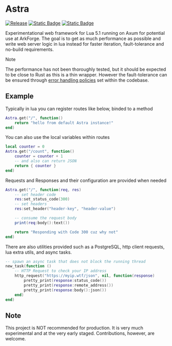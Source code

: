 # Astra

[![Release](https://github.com/ArkForgeLabs/Astra/actions/workflows/release.yml/badge.svg)](https://github.com/ArkForgeLabs/Astra/actions/workflows/release.yml)
[![Static Badge](https://img.shields.io/badge/Join-The_Discord-blue?style=flat&logo=discord&color=blue)](https://discord.com/invite/6PMjUx8x3b)
[![Static Badge](https://img.shields.io/badge/Read_The_Docs-blue?style=flat&logo=docsdotrs&color=%23000000)](https://astra.arkforge.net/docs/latest)

Experimentational web framework for Lua 5.1 running on Axum for potential use at ArkForge. The goal is to get as much performance as possible and write web server logic in lua instead for faster iteration, fault-tolerance and no-build requirements.

> [!Note]
> The performance has not been thoroughly tested, but it should be expected to be close to Rust as this is a thin wrapper. However the fault-tolerance can be ensured through [error handling policies](https://github.com/ArkForgeLabs/Astra/blob/main/src/main.rs#L1-L2) set within the codebase.

## Example

Typically in lua you can register routes like below, binded to a method

```lua
Astra.get("/", function()
    return "hello from default Astra instance!"
end)
```

You can also use the local variables within routes

```lua
local counter = 0
Astra.get("/count", function()
    counter = counter + 1
    -- and also can return JSON
    return { counter }
end)
```

Requests and Responses and their configuration are provided when needed

```lua
Astra.get("/", function(req, res)
    -- set header code
    res:set_status_code(300)
    -- set headers
    res:set_header("header-key", "header-value")

    -- consume the request body
    print(req:body():text())

    return "Responding with Code 300 cuz why not"
end)
```

There are also utilities provided such as a PostgreSQL, http client requests, lua extra utils, and async tasks.

```lua
-- spawn an async task that does not block the running thread
new_task(function ()
    -- HTTP Request to check your IP address
    http_request("https://myip.wtf/json", nil, function(response)
        pretty_print(response:status_code())
        pretty_print(response:remote_address())
        pretty_print(response:body():json())
    end)
end)
```

## Note

This project is NOT recommended for production. It is very much experimental and at the very early staged. Contributions, however, are welcome.
